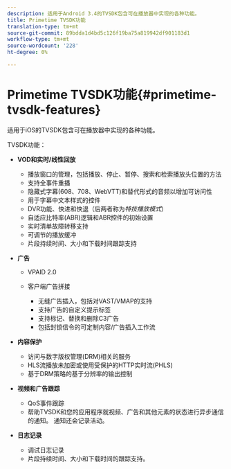 ```yaml
---
description: 适用于Android 3.4的TVSDK包含可在播放器中实现的各种功能。
title: Primetime TVSDK功能
translation-type: tm+mt
source-git-commit: 89bdda1d4bd5c126f19ba75a819942df901183d1
workflow-type: tm+mt
source-wordcount: '228'
ht-degree: 0%

---
```



# Primetime TVSDK功能{#primetime-tvsdk-features}

适用于iOS的TVSDK包含可在播放器中实现的各种功能。

TVSDK功能：

* **VOD和实时/线性回放**

   * 播放窗口的管理，包括播放、停止、暂停、搜索和检索播放头位置的方法
   * 支持全事件重播
   * 隐藏式字幕(608、708、WebVTT)和替代形式的音频以增加可访问性
   * 用于字幕中文本样式的控件
   * DVR功能、快进和快退（后两者称为&#x200B;*特技播放模式*）
   * 自适应比特率(ABR)逻辑和ABR控件的初始设置
   * 实时清单故障转移支持
   * 可调节的播放缓冲
   * 片段持续时间、大小和下载时间跟踪支持

* **广告**

   * VPAID 2.0
   * 客户端广告拼接

      * 无缝广告插入，包括对VAST/VMAP的支持
      * 支持广告的自定义提示标签
      * 支持标记、替换和删除C3广告
      * 包括封锁信令的可定制内容/广告插入工作流

* **内容保护**

   * 访问与数字版权管理(DRM)相关的服务
   * HLS流播放未加密或使用受保护的HTTP实时流(PHLS)
   * 基于DRM策略的基于分辨率的输出控制

* **视频和广告跟踪**

   * QoS事件跟踪
   * 帮助TVSDK和您的应用程序就视频、广告和其他元素的状态进行异步通信的通知。 通知还会记录活动。

* **日志记录**

   * 调试日志记录
   * 片段持续时间、大小和下载时间的跟踪支持。
